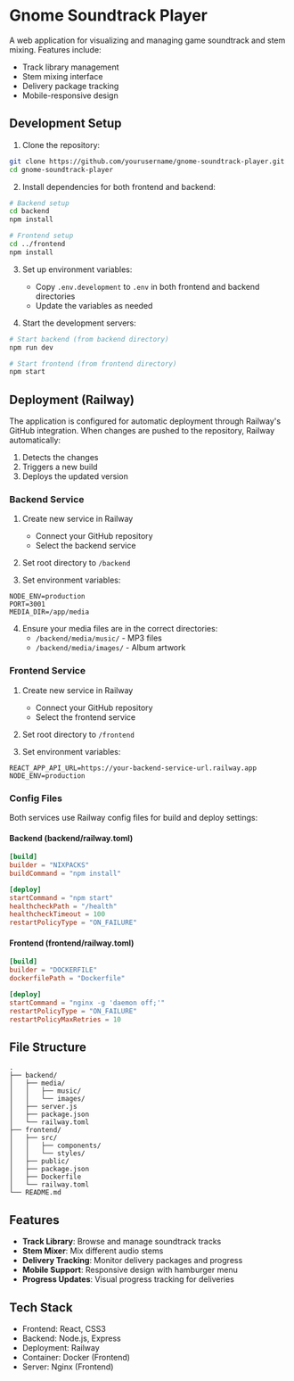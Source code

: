 # Gnome Soundtrack Player

A web application for visualizing and managing game soundtrack and stem mixing. Features include:
- Track library management
- Stem mixing interface
- Delivery package tracking
- Mobile-responsive design

## Development Setup

1. Clone the repository:
```bash
git clone https://github.com/yourusername/gnome-soundtrack-player.git
cd gnome-soundtrack-player
```

2. Install dependencies for both frontend and backend:
```bash
# Backend setup
cd backend
npm install

# Frontend setup
cd ../frontend
npm install
```

3. Set up environment variables:
   - Copy `.env.development` to `.env` in both frontend and backend directories
   - Update the variables as needed

4. Start the development servers:
```bash
# Start backend (from backend directory)
npm run dev

# Start frontend (from frontend directory)
npm start
```

## Deployment (Railway)

The application is configured for automatic deployment through Railway's GitHub integration. When changes are pushed to the repository, Railway automatically:
1. Detects the changes
2. Triggers a new build
3. Deploys the updated version

### Backend Service

1. Create new service in Railway
   - Connect your GitHub repository
   - Select the backend service

2. Set root directory to `/backend`

3. Set environment variables:
```env
NODE_ENV=production
PORT=3001
MEDIA_DIR=/app/media
```

4. Ensure your media files are in the correct directories:
   - `/backend/media/music/` - MP3 files
   - `/backend/media/images/` - Album artwork

### Frontend Service

1. Create new service in Railway
   - Connect your GitHub repository
   - Select the frontend service

2. Set root directory to `/frontend`

3. Set environment variables:
```env
REACT_APP_API_URL=https://your-backend-service-url.railway.app
NODE_ENV=production
```

### Config Files

Both services use Railway config files for build and deploy settings:

#### Backend (backend/railway.toml)
```toml
[build]
builder = "NIXPACKS"
buildCommand = "npm install"

[deploy]
startCommand = "npm start"
healthcheckPath = "/health"
healthcheckTimeout = 100
restartPolicyType = "ON_FAILURE"
```

#### Frontend (frontend/railway.toml)
```toml
[build]
builder = "DOCKERFILE"
dockerfilePath = "Dockerfile"

[deploy]
startCommand = "nginx -g 'daemon off;'"
restartPolicyType = "ON_FAILURE"
restartPolicyMaxRetries = 10
```

## File Structure

```
.
├── backend/
│   ├── media/
│   │   ├── music/
│   │   └── images/
│   ├── server.js
│   ├── package.json
│   └── railway.toml
├── frontend/
│   ├── src/
│   │   ├── components/
│   │   └── styles/
│   ├── public/
│   ├── package.json
│   ├── Dockerfile
│   └── railway.toml
└── README.md
```

## Features

- **Track Library**: Browse and manage soundtrack tracks
- **Stem Mixer**: Mix different audio stems
- **Delivery Tracking**: Monitor delivery packages and progress
- **Mobile Support**: Responsive design with hamburger menu
- **Progress Updates**: Visual progress tracking for deliveries

## Tech Stack

- Frontend: React, CSS3
- Backend: Node.js, Express
- Deployment: Railway
- Container: Docker (Frontend)
- Server: Nginx (Frontend)



